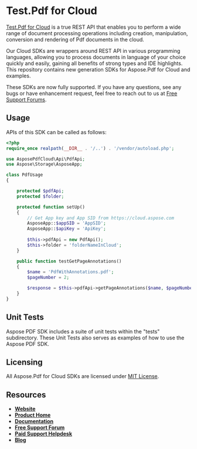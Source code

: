 # Test.Pdf for Cloud
[Test.Pdf for Cloud](https://products.aspose.cloud/pdf/cloud) is a true REST API that enables you to perform a wide range of document processing operations including creation, manipulation, conversion and rendering of Pdf documents in the cloud.

Our Cloud SDKs are wrappers around REST API in various programming languages, allowing you to process documents in language of your choice quickly and easily, gaining all benefits of strong types and IDE highlights. This repository contains new generation SDKs for Aspose.Pdf for Cloud and examples.

These SDKs are now fully supported. If you have any questions, see any bugs or have enhancement request, feel free to reach out to us at [Free Support Forums](https://forum.aspose.cloud/c/pdf).

## Usage
APIs of this SDK can be called as follows:

```php
<?php
require_once realpath(__DIR__ . '/..') . '/vendor/autoload.php';

use AsposePdfCloud\Api\PdfApi;
use Aspose\Storage\AsposeApp;

class PdfUsage
{

    protected $pdfApi;
    protected $folder;

    protected function setUp()
    {
        // Get App key and App SID from https://cloud.aspose.com
        AsposeApp::$appSID = 'AppSID';
        AsposeApp::$apiKey = 'ApiKey';
        
        $this->pdfApi = new PdfApi();
        $this->folder = 'folderNameInCloud';
    }

    public function testGetPageAnnotations()
    {
        $name = 'PdfWithAnnotations.pdf';
        $pageNumber = 2;

        $response = $this->pdfApi->getPageAnnotations($name, $pageNumber, null, $this->tempFolder);
    }
}
```
## Unit Tests
Aspose PDF SDK includes a suite of unit tests within the "tests" subdirectory. These Unit Tests also serves as examples of how to use the Aspose PDF SDK.

## Licensing
All Aspose.Pdf for Cloud SDKs are licensed under [MIT License](LICENSE).

## Resources
+ [**Website**](https://www.aspose.cloud)
+ [**Product Home**](https://products.aspose.cloud/pdf/cloud)
+ [**Documentation**](https://docs.aspose.cloud/display/pdfcloud/Home)
+ [**Free Support Forum**](https://forum.aspose.cloud/c/pdf)
+ [**Paid Support Helpdesk**](https://helpdesk.aspose.cloud/)
+ [**Blog**](https://blog.aspose.cloud/category/aspose-products/aspose-pdf-product-family/)
